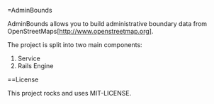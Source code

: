 =AdminBounds

AdminBounds allows you to build administrative boundary data from OpenStreetMaps[http://www.openstreetmap.org].

The project is split into two main components:

1. Service
2. Rails Engine

==License

This project rocks and uses MIT-LICENSE.
